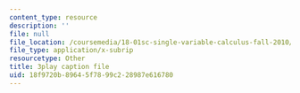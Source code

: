 ```yaml
---
content_type: resource
description: ''
file: null
file_location: /coursemedia/18-01sc-single-variable-calculus-fall-2010/18f9720b89645f7899c228987e616780_Psks_KK0YZ8.vtt
file_type: application/x-subrip
resourcetype: Other
title: 3play caption file
uid: 18f9720b-8964-5f78-99c2-28987e616780
---
```

